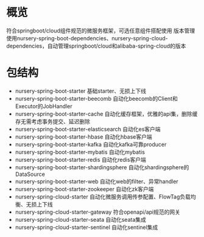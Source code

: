 # 概览

符合springboot/cloud组件规范的微服务框架，可选任意组件搭配使用
版本管理使用nursery-spring-boot-dependencies、nursery-spring-cloud-dependencies，自动管理springboot/cloud和alibaba-spring-cloud的版本

# 包结构

* nursery-spring-boot-starter 基础starter、无损上下线
* nursery-spring-boot-starter-beecomb 自动化beecomb的Client和Executor的JobHandler
* nursery-spring-boot-starter-cache 自动化缓存框架，优雅的api集，删除缓存无需考虑事务提交、延迟删除
* nursery-spring-boot-starter-elasticsearch 自动化es客户端
* nursery-spring-boot-starter-hbase 自动化hbase客户端
* nursery-spring-boot-starter-kafka 自动化kafka可靠producer
* nursery-spring-boot-starter-mybatis 自动化mybatis
* nursery-spring-boot-starter-redis 自动化redis客户端
* nursery-spring-boot-starter-shardingsphere 自动化shardingsphere的DataSource
* nursery-spring-boot-starter-web 自动化web的filter、异常handler
* nursery-spring-boot-starter-zookeeper 自动化zk客户端
* nursery-spring-cloud-starter 自动化微服务调用传参配置、FlowTag负载均衡、无损上下线
* nursery-spring-cloud-starter-gateway 符合openapi/api规范的网关
* nursery-spring-cloud-starter-seata 自动化seata集成
* nursery-spring-cloud-starter-sentinel 自动化sentinel集成